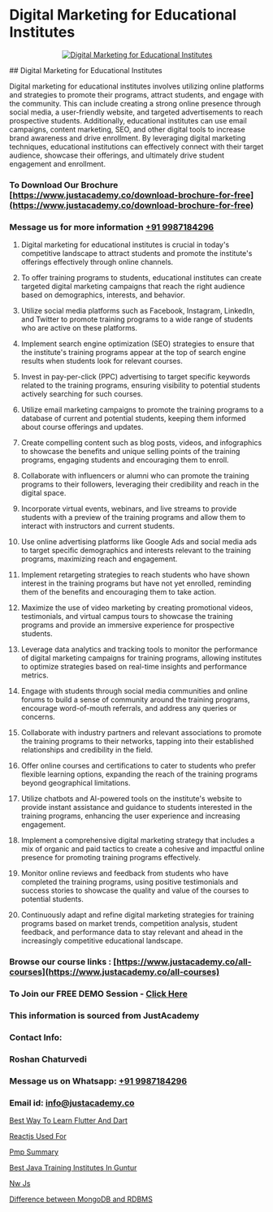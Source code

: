 # Digital Marketing for Educational Institutes

<p align="center">
  <a href="https://justacademy.co/course-detail/digital-marketing">
    <img src="https://justacademy.co/storage2/course_image/1676636720_course_image.webp" alt="Digital Marketing for Educational Institutes">
  </a>
</p>
## Digital Marketing for Educational Institutes

Digital marketing for educational institutes involves utilizing online platforms and strategies to promote their programs, attract students, and engage with the community. This can include creating a strong online presence through social media, a user-friendly website, and targeted advertisements to reach prospective students. Additionally, educational institutes can use email campaigns, content marketing, SEO, and other digital tools to increase brand awareness and drive enrollment. By leveraging digital marketing techniques, educational institutions can effectively connect with their target audience, showcase their offerings, and ultimately drive student engagement and enrollment.
### To Download Our Brochure [https://www.justacademy.co/download-brochure-for-free](https://www.justacademy.co/download-brochure-for-free)
### Message us for more information [+91 9987184296](https://api.whatsapp.com/send?phone=919987184296)
1) Digital marketing for educational institutes is crucial in today's competitive landscape to attract students and promote the institute's offerings effectively through online channels.

2) To offer training programs to students, educational institutes can create targeted digital marketing campaigns that reach the right audience based on demographics, interests, and behavior.

3) Utilize social media platforms such as Facebook, Instagram, LinkedIn, and Twitter to promote training programs to a wide range of students who are active on these platforms.

4) Implement search engine optimization (SEO) strategies to ensure that the institute's training programs appear at the top of search engine results when students look for relevant courses.

5) Invest in pay-per-click (PPC) advertising to target specific keywords related to the training programs, ensuring visibility to potential students actively searching for such courses.

6) Utilize email marketing campaigns to promote the training programs to a database of current and potential students, keeping them informed about course offerings and updates.

7) Create compelling content such as blog posts, videos, and infographics to showcase the benefits and unique selling points of the training programs, engaging students and encouraging them to enroll.

8) Collaborate with influencers or alumni who can promote the training programs to their followers, leveraging their credibility and reach in the digital space.

9) Incorporate virtual events, webinars, and live streams to provide students with a preview of the training programs and allow them to interact with instructors and current students.

10) Use online advertising platforms like Google Ads and social media ads to target specific demographics and interests relevant to the training programs, maximizing reach and engagement.

11) Implement retargeting strategies to reach students who have shown interest in the training programs but have not yet enrolled, reminding them of the benefits and encouraging them to take action.

12) Maximize the use of video marketing by creating promotional videos, testimonials, and virtual campus tours to showcase the training programs and provide an immersive experience for prospective students.

13) Leverage data analytics and tracking tools to monitor the performance of digital marketing campaigns for training programs, allowing institutes to optimize strategies based on real-time insights and performance metrics.

14) Engage with students through social media communities and online forums to build a sense of community around the training programs, encourage word-of-mouth referrals, and address any queries or concerns.

15) Collaborate with industry partners and relevant associations to promote the training programs to their networks, tapping into their established relationships and credibility in the field.

16) Offer online courses and certifications to cater to students who prefer flexible learning options, expanding the reach of the training programs beyond geographical limitations.

17) Utilize chatbots and AI-powered tools on the institute's website to provide instant assistance and guidance to students interested in the training programs, enhancing the user experience and increasing engagement.

18) Implement a comprehensive digital marketing strategy that includes a mix of organic and paid tactics to create a cohesive and impactful online presence for promoting training programs effectively.

19) Monitor online reviews and feedback from students who have completed the training programs, using positive testimonials and success stories to showcase the quality and value of the courses to potential students.

20) Continuously adapt and refine digital marketing strategies for training programs based on market trends, competition analysis, student feedback, and performance data to stay relevant and ahead in the increasingly competitive educational landscape.

### Browse our course links : [https://www.justacademy.co/all-courses](https://www.justacademy.co/all-courses) 
### To Join our FREE DEMO Session - [Click Here](https://www.justacademy.co/register-for-course-demo)


### This information is sourced from JustAcademy
### Contact Info:
### Roshan Chaturvedi
### Message us on Whatsapp: [+91 9987184296](https://api.whatsapp.com/send?phone=919987184296)
### Email id: [info@justacademy.co](mailto:info@justacademy.co)
                
[Best Way To Learn Flutter And Dart](https://www.linkedin.com/pulse/best-way-learn-flutter-dart-justacademy-mumbai-wdqec/)

[Reactjs Used For](https://www.linkedin.com/pulse/reactjs-used-justacademy-las-vegas-tywpf?trackingId=SNzZBNFNOxdQV0nlgOhZlQ%3D%3D&lipi=urn%3Ali%3Apage%3Ad_flagship3_company_admin%3B72drtJzFRpOZi%2BIA7t6Uhg%3D%3D)

[Pmp Summary](https://medium.com/@prempja40/pmp-summary-56c77f9f61ff)

[Best Java Training Institutes In Guntur](https://medium.com/@kumarishimmi99/best-java-training-institutes-in-guntur-37d271dcb37b)

[Nw Js](https://justacademyin.github.io/justacademy/nw-js)

[Difference between MongoDB and RDBMS](https://justacademyin.github.io/justacademy/difference-between-mongodb-and-rdbms)

